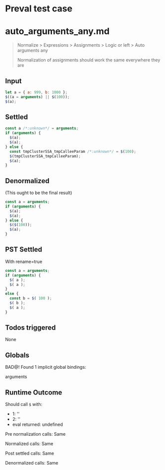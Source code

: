 # Preval test case

# auto_arguments_any.md

> Normalize > Expressions > Assignments > Logic or left > Auto arguments any
>
> Normalization of assignments should work the same everywhere they are

## Input

`````js filename=intro
let a = { a: 999, b: 1000 };
$((a = arguments) || $(100));
$(a);
`````


## Settled


`````js filename=intro
const a /*:unknown*/ = arguments;
if (arguments) {
  $(a);
  $(a);
} else {
  const tmpClusterSSA_tmpCalleeParam /*:unknown*/ = $(100);
  $(tmpClusterSSA_tmpCalleeParam);
  $(a);
}
`````


## Denormalized
(This ought to be the final result)

`````js filename=intro
const a = arguments;
if (arguments) {
  $(a);
  $(a);
} else {
  $($(100));
  $(a);
}
`````


## PST Settled
With rename=true

`````js filename=intro
const a = arguments;
if (arguments) {
  $( a );
  $( a );
}
else {
  const b = $( 100 );
  $( b );
  $( a );
}
`````


## Todos triggered


None


## Globals


BAD@! Found 1 implicit global bindings:

arguments


## Runtime Outcome


Should call `$` with:
 - 1: '<Global Arguments>'
 - 2: '<Global Arguments>'
 - eval returned: undefined

Pre normalization calls: Same

Normalized calls: Same

Post settled calls: Same

Denormalized calls: Same
